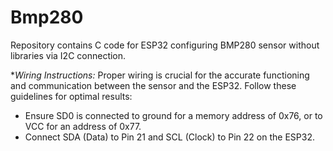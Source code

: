 # Bmp280
Repository contains C code for ESP32 configuring BMP280 sensor without libraries via I2C connection.

**Wiring Instructions:*
Proper wiring is crucial for the accurate functioning and communication between the sensor and the ESP32. Follow these guidelines for optimal results:

- Ensure SD0 is connected to ground for a memory address of 0x76, or to VCC for an address of 0x77.
- Connect SDA (Data) to Pin 21 and SCL (Clock) to Pin 22 on the ESP32.
